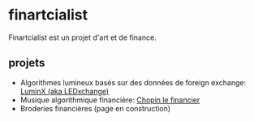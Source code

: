 # finartcialist


Finartcialist est un projet d'art et de finance.


## projets

* Algorithmes lumineux basés sur des données de foreign exchange: [LuminX (aka LEDxchange)](https://eviau.github.io/finartcialist/luminx.html)
* Musique algorithmique financière: [Chopin le financier](https://finartcialist.bandcamp.com)
* Broderies financières (page en construction)
